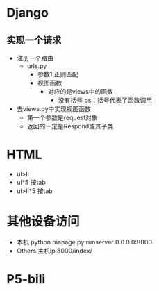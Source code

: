 # Django

## 实现一个请求
- 注册一个路由
    - urls.py 
        - 参数1 正则匹配
        - 视图函数
            - 对应的是views中的函数
                - 没有括号 ps：括号代表了函数调用
- 去views.py中实现视图函数
    - 第一个参数是request对象
    - 返回的一定是Respond或其子类
    
# HTML
- ul>li
- ul*5 按tab
- ul>li*5 按tab

# 其他设备访问
- 本机 python manage.py runserver 0.0.0.0:8000
- Others 主机ip:8000/index/

# P5-bili
